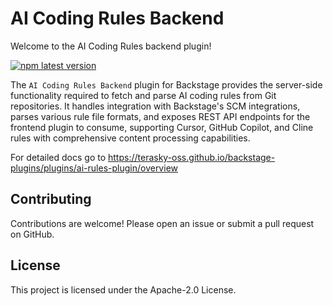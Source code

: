 # AI Coding Rules Backend

Welcome to the AI Coding Rules backend plugin!

[![npm latest version](https://img.shields.io/npm/v/@terasky/backstage-plugin-ai-rules-backend/latest.svg)](https://www.npmjs.com/package/@terasky/backstage-plugin-ai-rules-backend)

The `AI Coding Rules Backend` plugin for Backstage provides the server-side functionality required to fetch and parse AI coding rules from Git repositories. It handles integration with Backstage's SCM integrations, parses various rule file formats, and exposes REST API endpoints for the frontend plugin to consume, supporting Cursor, GitHub Copilot, and Cline rules with comprehensive content processing capabilities.

For detailed docs go to https://terasky-oss.github.io/backstage-plugins/plugins/ai-rules-plugin/overview

## Contributing
Contributions are welcome! Please open an issue or submit a pull request on GitHub.

## License
This project is licensed under the Apache-2.0 License. 